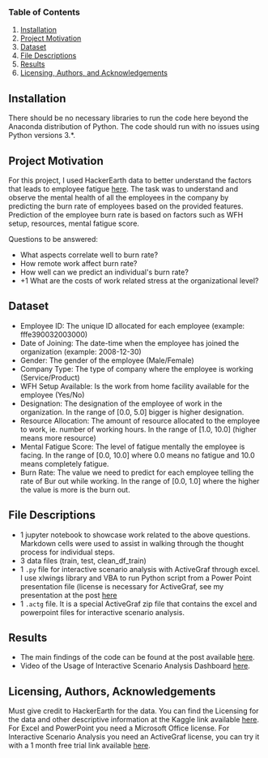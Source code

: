 ### Table of Contents

1. [Installation](#installation)
2. [Project Motivation](#motivation)
3. [Dataset](#dataset)
4. [File Descriptions](#files)
5. [Results](#results)
6. [Licensing, Authors, and Acknowledgements](#licensing)

## Installation <a name="installation"></a>

There should be no necessary libraries to run the code here beyond the Anaconda distribution of Python.  The code should run with no issues using Python versions 3.*.

## Project Motivation<a name="motivation"></a>

For this project, I used HackerEarth data to better understand the factors that leads to employee fatigue [here](https://www.hackerearth.com/challenges/competitive/hackerearth-machine-learning-challenge-predict-burnout-rate/). The task was to understand and observe the mental health of all the employees in the company by predicting the burn rate of employees based on the provided features. Prediction of the employee burn rate is based on factors such as WFH setup, resources, mental fatigue score.

Questions to be answered:
- What aspects correlate well to burn rate?
- How remote work affect burn rate?
- How well can we predict an individual's burn rate? 
- +1 What are the costs of work related stress at the organizational level? 

## Dataset<a name="dataset"></a>

- Employee ID: The unique ID allocated for each employee (example: fffe390032003000)
- Date of Joining: The date-time when the employee has joined the organization (example: 2008-12-30)
- Gender: The gender of the employee (Male/Female)
- Company Type: The type of company where the employee is working (Service/Product)
- WFH Setup Available: Is the work from home facility available for the employee (Yes/No)
- Designation: The designation of the employee of work in the organization. In the range of [0.0, 5.0] bigger is higher designation.
- Resource Allocation: The amount of resource allocated to the employee to work, ie. number of working hours. In the range of [1.0, 10.0] (higher means more resource)
- Mental Fatigue Score: The level of fatigue mentally the employee is facing. In the range of [0.0, 10.0] where 0.0 means no fatigue and 10.0 means completely fatigue.
- Burn Rate: The value we need to predict for each employee telling the rate of Bur out while working. In the range of [0.0, 1.0] where the higher the value is more is the burn out.


## File Descriptions <a name="files"></a>

- 1 jupyter notebook to showcase work related to the above questions. Markdown cells were used to assist in walking through the thought process for individual steps.  
- 3 data files (train, test, clean_df_train)
- 1 `.py` file for interactive scenario analysis with ActiveGraf through excel. I use xlwings library and VBA to run Python script from a Power Point presentation file (license is necessary for ActiveGraf, see my presentation at the post [here](https://medium.com/@bernadett.kepenyes/your-highest-cost-employee-burn-out-7667cb0d5763)
- 1 `.actg` file. It is a special ActiveGraf zip file that contains the excel and powerpoint files for interactive scenario analysis.

## Results<a name="results"></a>

- The main findings of the code can be found at the post available [here](https://medium.com/@bernadett.kepenyes/your-highest-cost-employee-burn-out-7667cb0d5763).
- Video of the Usage of Interactive Scenario Analysis Dashboard [here](https://www.youtube.com/watch?v=pXh80liczFo).

## Licensing, Authors, Acknowledgements<a name="licensing"></a>

Must give credit to HackerEarth for the data.  You can find the Licensing for the data and other descriptive information at the Kaggle link available [here](https://www.kaggle.com/blurredmachine/are-your-employees-burning-out/metadata).
For Excel and PowerPoint you need a Microsoft Office license. 
For Interactive Scenario Analysis you need an ActiveGraf license, you can try it with a 1 month free trial link available [here](https://activegraf.com/get-activegraf).
 
